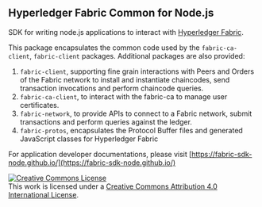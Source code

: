 ## Hyperledger Fabric Common for Node.js

SDK for writing node.js applications to interact with [Hyperledger Fabric](http://hyperledger-fabric.readthedocs.io/en/latest/).

This package encapsulates the common code used by the `fabric-ca-client`, `fabric-client` packages. Additional packages are also provided:
1. `fabric-client`, supporting fine grain interactions with Peers and Orders of the Fabric network to install and instantiate chaincodes, send transaction invocations and perform chaincode queries.
2. `fabric-ca-client`, to interact with the fabric-ca to manage user certificates.
3. `fabric-network`, to provide APIs to connect to a Fabric network, submit transactions and perform queries against the ledger.
5. `fabric-protos`, encapsulates the Protocol Buffer files and generated JavaScript classes for Hyperledger Fabric

For application developer documentations, please visit [https://fabric-sdk-node.github.io/](https://fabric-sdk-node.github.io/)

<a rel="license" href="http://creativecommons.org/licenses/by/4.0/"><img alt="Creative Commons License" style="border-width:0" src="https://i.creativecommons.org/l/by/4.0/88x31.png" /></a><br />This work is licensed under a <a rel="license" href="http://creativecommons.org/licenses/by/4.0/">Creative Commons Attribution 4.0 International License</a>.

